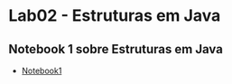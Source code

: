 # Lab02 - Estruturas em Java

## Notebook 1 sobre Estruturas em Java

* [Notebook1](notebook/lab02-java-estruturas-ra231702.ipynb)
